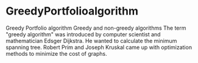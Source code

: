 # GreedyPortfolioalgorithm
Greedy Portfolio algorithm
Greedy and non-greedy algorithms
The term "greedy algorithm" was introduced by computer scientist and mathematician Edsger Dijkstra. 
He wanted to calculate the minimum spanning tree.
Robert Prim and Joseph Kruskal came up with optimization methods to minimize the cost of graphs.
